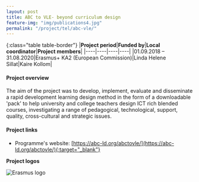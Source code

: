 ```yaml
---
layout: post
title: ABC to VLE- beyond curriculum design  
feature-img: "img/publications4.jpg"
permalink: "/project/tel/abc-vle/"
---
```


{:class="table table-border"}
|**Project period**|**Funded by**|**Local coordinator**|**Project members**|
|----|----|----|----|
|01.09.2018 – 31.08.2020|Erasmus+ KA2 (European Commission)|Linda Helene Sillat|Kaire Kollom|

#### Project overview
The aim of the project was to develop, implement, evaluate and disseminate a rapid development learning design method in the form of a downloadable 'pack' to help university and college teachers design ICT rich blended courses, investigating a range of pedagogical, technological, support, quality, cross-cultural and strategic issues. 

#### Project links

- Programme's website: [https://abc-ld.org/abctovle/](https://abc-ld.org/abctovle/){:target="_blank"}

**Project logos**
<div> 
    <img class="img-fluid-innews" src="{{ '/img/financier_logos/erasmus_K2.jpg' | prepend: site.baseurl }}" alt="Erasmus logo">
</div>